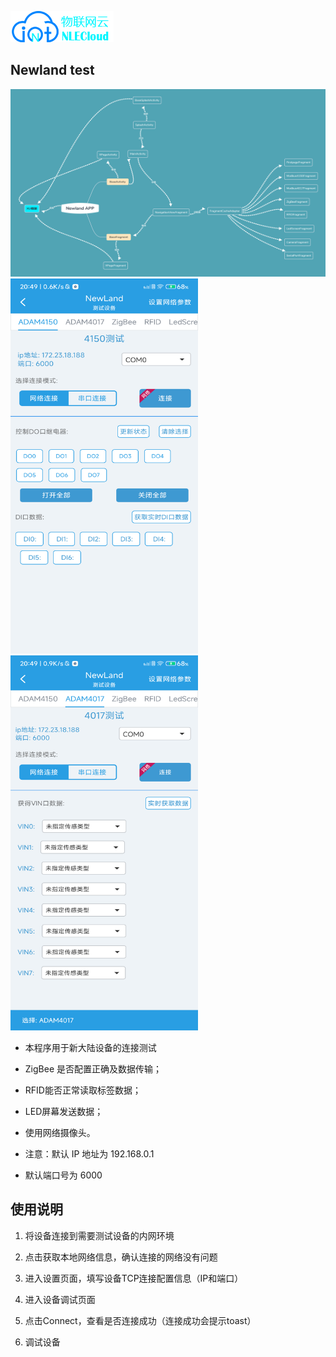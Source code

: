 ![](app/src/main/res/drawable/newland_logo.png)
## Newland test

<img height="300" src="img/Newland APP.png" width="600"/>

<img height="600" src="img/4150_img-1.png" width="300"/>

<img height="600" src="img/4017_img_2.png" width="300"/>


- 本程序用于新大陆设备的连接测试

- ZigBee 是否配置正确及数据传输；
- RFID能否正常读取标签数据；
- LED屏幕发送数据； 
- 使用网络摄像头。
- 注意：默认 IP 地址为 192.168.0.1
- 默认端口号为 6000

## 使用说明

1. 将设备连接到需要测试设备的内网环境

2. 点击获取本地网络信息，确认连接的网络没有问题

3. 进入设置页面，填写设备TCP连接配置信息（IP和端口）

4. 进入设备调试页面

5. 点击Connect，查看是否连接成功（连接成功会提示toast）

6. 调试设备